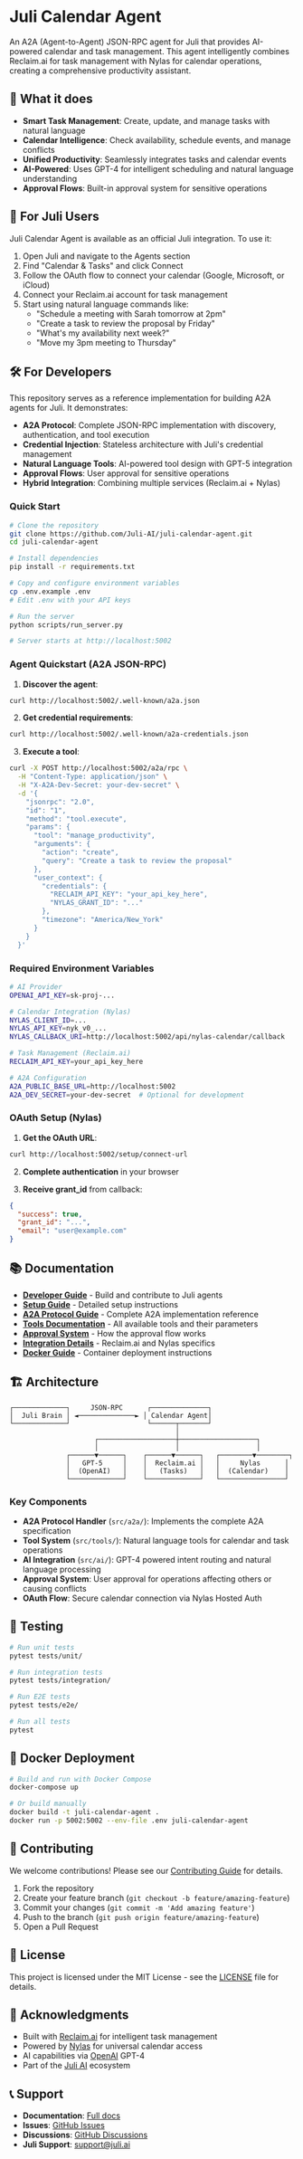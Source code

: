 # Juli Calendar Agent

An A2A (Agent-to-Agent) JSON-RPC agent for Juli that provides AI-powered calendar and task management. This agent intelligently combines Reclaim.ai for task management with Nylas for calendar operations, creating a comprehensive productivity assistant.

## 🌟 What it does

- **Smart Task Management**: Create, update, and manage tasks with natural language
- **Calendar Intelligence**: Check availability, schedule events, and manage conflicts
- **Unified Productivity**: Seamlessly integrates tasks and calendar events
- **AI-Powered**: Uses GPT-4 for intelligent scheduling and natural language understanding
- **Approval Flows**: Built-in approval system for sensitive operations

## 🚀 For Juli Users

Juli Calendar Agent is available as an official Juli integration. To use it:

1. Open Juli and navigate to the Agents section
2. Find "Calendar & Tasks" and click Connect
3. Follow the OAuth flow to connect your calendar (Google, Microsoft, or iCloud)
4. Connect your Reclaim.ai account for task management
5. Start using natural language commands like:
   - "Schedule a meeting with Sarah tomorrow at 2pm"
   - "Create a task to review the proposal by Friday"
   - "What's my availability next week?"
   - "Move my 3pm meeting to Thursday"

## 🛠️ For Developers

This repository serves as a reference implementation for building A2A agents for Juli. It demonstrates:

- **A2A Protocol**: Complete JSON-RPC implementation with discovery, authentication, and tool execution
- **Credential Injection**: Stateless architecture with Juli's credential management
- **Natural Language Tools**: AI-powered tool design with GPT-5 integration
- **Approval Flows**: User approval for sensitive operations
- **Hybrid Integration**: Combining multiple services (Reclaim.ai + Nylas)

### Quick Start

```bash
# Clone the repository
git clone https://github.com/Juli-AI/juli-calendar-agent.git
cd juli-calendar-agent

# Install dependencies
pip install -r requirements.txt

# Copy and configure environment variables
cp .env.example .env
# Edit .env with your API keys

# Run the server
python scripts/run_server.py

# Server starts at http://localhost:5002
```

### Agent Quickstart (A2A JSON-RPC)

1. **Discover the agent**:
```bash
curl http://localhost:5002/.well-known/a2a.json
```

2. **Get credential requirements**:
```bash
curl http://localhost:5002/.well-known/a2a-credentials.json
```

3. **Execute a tool**:
```bash
curl -X POST http://localhost:5002/a2a/rpc \
  -H "Content-Type: application/json" \
  -H "X-A2A-Dev-Secret: your-dev-secret" \
  -d '{
    "jsonrpc": "2.0",
    "id": "1",
    "method": "tool.execute",
    "params": {
      "tool": "manage_productivity",
      "arguments": {
        "action": "create",
        "query": "Create a task to review the proposal"
      },
      "user_context": {
        "credentials": {
          "RECLAIM_API_KEY": "your_api_key_here",
          "NYLAS_GRANT_ID": "..."
        },
        "timezone": "America/New_York"
      }
    }
  }'
```

### Required Environment Variables

```bash
# AI Provider
OPENAI_API_KEY=sk-proj-...

# Calendar Integration (Nylas)
NYLAS_CLIENT_ID=...
NYLAS_API_KEY=nyk_v0_...
NYLAS_CALLBACK_URI=http://localhost:5002/api/nylas-calendar/callback

# Task Management (Reclaim.ai)
RECLAIM_API_KEY=your_api_key_here

# A2A Configuration
A2A_PUBLIC_BASE_URL=http://localhost:5002
A2A_DEV_SECRET=your-dev-secret  # Optional for development
```

### OAuth Setup (Nylas)

1. **Get the OAuth URL**:
```bash
curl http://localhost:5002/setup/connect-url
```

2. **Complete authentication** in your browser

3. **Receive grant_id** from callback:
```json
{
  "success": true,
  "grant_id": "...",
  "email": "user@example.com"
}
```

## 📚 Documentation

- [**Developer Guide**](docs/DEVELOPER_GUIDE.md) - Build and contribute to Juli agents
- [**Setup Guide**](docs/SETUP_GUIDE.md) - Detailed setup instructions
- [**A2A Protocol Guide**](docs/A2A_DEVELOPER_GUIDE.md) - Complete A2A implementation reference
- [**Tools Documentation**](docs/TOOLS_DOCUMENTATION.md) - All available tools and their parameters
- [**Approval System**](docs/APPROVAL_SYSTEM_GUIDE.md) - How the approval flow works
- [**Integration Details**](docs/INTEGRATION_DETAILS.md) - Reclaim.ai and Nylas specifics
- [**Docker Guide**](docs/DOCKER_GUIDE.md) - Container deployment instructions

## 🏗️ Architecture

```
┌─────────────┐     JSON-RPC      ┌──────────────┐
│  Juli Brain │ ◄──────────────► │ Calendar Agent│
└─────────────┘                   └──────┬───────┘
                                         │
                     ┌───────────────────┼───────────────────┐
                     │                   │                   │
              ┌──────▼──────┐    ┌──────▼──────┐   ┌────────▼────────┐
              │   GPT-5     │    │  Reclaim.ai │   │     Nylas      │
              │  (OpenAI)   │    │   (Tasks)   │   │  (Calendar)    │
              └─────────────┘    └─────────────┘   └────────────────┘
```

### Key Components

- **A2A Protocol Handler** (`src/a2a/`): Implements the complete A2A specification
- **Tool System** (`src/tools/`): Natural language tools for calendar and task operations
- **AI Integration** (`src/ai/`): GPT-4 powered intent routing and natural language processing
- **Approval System**: User approval for operations affecting others or causing conflicts
- **OAuth Flow**: Secure calendar connection via Nylas Hosted Auth

## 🧪 Testing

```bash
# Run unit tests
pytest tests/unit/

# Run integration tests
pytest tests/integration/

# Run E2E tests
pytest tests/e2e/

# Run all tests
pytest
```

## 🐳 Docker Deployment

```bash
# Build and run with Docker Compose
docker-compose up

# Or build manually
docker build -t juli-calendar-agent .
docker run -p 5002:5002 --env-file .env juli-calendar-agent
```

## 🤝 Contributing

We welcome contributions! Please see our [Contributing Guide](CONTRIBUTING.md) for details.

1. Fork the repository
2. Create your feature branch (`git checkout -b feature/amazing-feature`)
3. Commit your changes (`git commit -m 'Add amazing feature'`)
4. Push to the branch (`git push origin feature/amazing-feature`)
5. Open a Pull Request

## 📄 License

This project is licensed under the MIT License - see the [LICENSE](LICENSE) file for details.

## 🙏 Acknowledgments

- Built with [Reclaim.ai](https://reclaim.ai) for intelligent task management
- Powered by [Nylas](https://nylas.com) for universal calendar access
- AI capabilities via [OpenAI](https://openai.com) GPT-4
- Part of the [Juli AI](https://juli.ai) ecosystem

## 📞 Support

- **Documentation**: [Full docs](docs/)
- **Issues**: [GitHub Issues](https://github.com/Juli-AI/juli-calendar-agent/issues)
- **Discussions**: [GitHub Discussions](https://github.com/Juli-AI/juli-calendar-agent/discussions)
- **Juli Support**: [support@juli.ai](mailto:support@juli.ai)